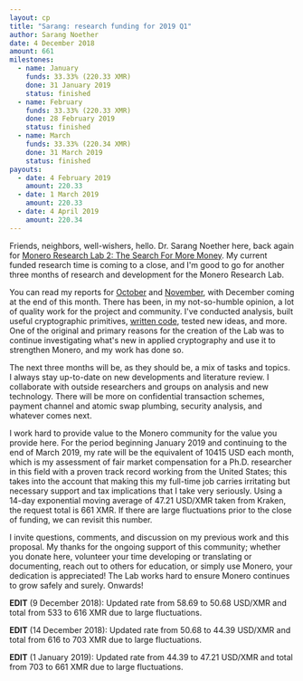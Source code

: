 ```yaml
---
layout: cp
title: "Sarang: research funding for 2019 Q1"
author: Sarang Noether
date: 4 December 2018
amount: 661
milestones:
  - name: January
    funds: 33.33% (220.33 XMR)
    done: 31 January 2019
    status: finished
  - name: February
    funds: 33.33% (220.33 XMR)
    done: 28 February 2019
    status: finished
  - name: March
    funds: 33.33% (220.34 XMR)
    done: 31 March 2019
    status: finished
payouts:
  - date: 4 February 2019
    amount: 220.33
  - date: 1 March 2019
    amount: 220.33
  - date: 4 April 2019
    amount: 220.34
---
```

Friends, neighbors, well-wishers, hello. Dr. Sarang Noether here, back again for [Monero Research Lab 2: The Search For More Money](https://www.youtube.com/watch?v=fgRFQJCHcPw). My current funded research time is coming to a close, and I'm good to go for another three months of research and development for the Monero Research Lab.

You can read my reports for [October](https://www.reddit.com/r/Monero/comments/9sei32/october_monthly_report_from_sarang_noether/) and [November](https://www.reddit.com/r/Monero/comments/a1mgy2/november_monthly_report_from_sarang_noether/), with December coming at the end of this month. There has been, in my not-so-humble opinion, a lot of quality work for the project and community. I've conducted analysis, built useful cryptographic primitives, [written code](https://github.com/SarangNoether/research-lab), tested new ideas, and more. One of the original and primary reasons for the creation of the Lab was to continue investigating what's new in applied cryptography and use it to strengthen Monero, and my work has done so.

The next three months will be, as they should be, a mix of tasks and topics. I always stay up-to-date on new developments and literature review. I collaborate with outside researchers and groups on analysis and new technology. There will be more on confidential transaction schemes, payment channel and atomic swap plumbing, security analysis, and whatever comes next.

I work hard to provide value to the Monero community for the value you provide here. For the period beginning January 2019 and continuing to the end of March 2019, my rate will be the equivalent of 10415 USD each month, which is my assessment of fair market compensation for a Ph.D. researcher in this field with a proven track record working from the United States; this takes into the account that making this my full-time job carries irritating but necessary support and tax implications that I take very seriously. Using a 14-day exponential moving average of 47.21 USD/XMR taken from Kraken, the request total is 661 XMR. If there are large fluctuations prior to the close of funding, we can revisit this number.

I invite questions, comments, and discussion on my previous work and this proposal. My thanks for the ongoing support of this community; whether you donate here, volunteer your time developing or translating or documenting, reach out to others for education, or simply use Monero, your dedication is appreciated! The Lab works hard to ensure Monero continues to grow safely and surely. Onwards!

**EDIT** (9 December 2018): Updated rate from 58.69 to 50.68 USD/XMR and total from 533 to 616 XMR due to large fluctuations.

**EDIT** (14 December 2018): Updated rate from 50.68 to 44.39 USD/XMR and total from 616 to 703 XMR due to large fluctuations.

**EDIT** (1 January 2019): Updated rate from 44.39 to 47.21 USD/XMR and total from 703 to 661 XMR due to large fluctuations.